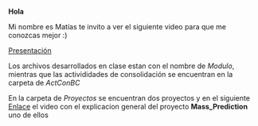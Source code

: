 **Hola**

Mi nombre es Matías te invito a ver el siguiente video para que me conozcas mejor :)

[Presentación](https://www.youtube.com/watch?v=ljwfiwztIQI)

Los archivos desarrollados en clase estan con el nombre de *Modulo*, mientras que las activididades de consolidación se encuentran en la carpeta de *ActConBC*

En la carpeta de *Proyectos* se encuentran dos proyectos y en el siguiente [Enlace](https://www.youtube.com/watch?v=NL51YVKZXFI) el video con el explicacion general del proyecto **Mass_Prediction** uno de ellos
